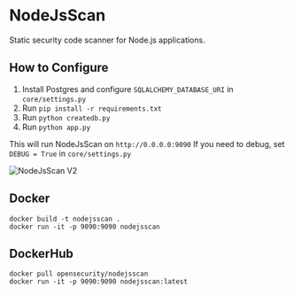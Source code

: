 # NodeJsScan

Static security code scanner for Node.js applications.

## How to Configure

1. Install Postgres and configure `SQLALCHEMY_DATABASE_URI` in `core/settings.py`
2. Run `pip install -r requirements.txt`
3. Run `python createdb.py`
4. Run `python app.py`

This will run NodeJsScan on `http://0.0.0.0:9090`
If you need to debug, set `DEBUG = True` in `core/settings.py`

![NodeJsScan V2](https://cloud.githubusercontent.com/assets/4301109/22619224/26acd162-eb16-11e6-8f28-bd477c92991f.png)

## Docker

```
docker build -t nodejsscan .
docker run -it -p 9090:9090 nodejsscan
```

## DockerHub

```
docker pull opensecurity/nodejsscan
docker run -it -p 9090:9090 nodejsscan:latest
````
